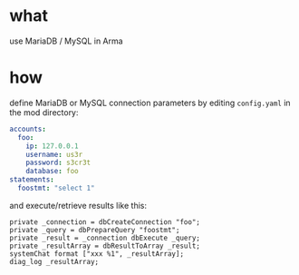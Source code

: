 # what

use MariaDB / MySQL in Arma

# how

define MariaDB or MySQL connection parameters by editing `config.yaml` in the mod directory:

```yaml
accounts: 
  foo:
    ip: 127.0.0.1
    username: us3r
    password: s3cr3t
    database: foo 
statements:
  foostmt: "select 1"
```

and execute/retrieve results like this:

```sqf
private _connection = dbCreateConnection "foo"; 
private _query = dbPrepareQuery "foostmt"; 
private _result = _connection dbExecute _query; 
private _resultArray = dbResultToArray _result;
systemChat format ["xxx %1", _resultArray];
diag_log _resultArray;

```

